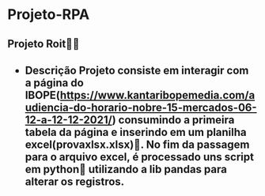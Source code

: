 # Projeto-RPA
<h2>Projeto Roit🦾🤖<h2>

  + Descrição
  Projeto consiste em interagir com a página do IBOPE(https://www.kantaribopemedia.com/audiencia-do-horario-nobre-15-mercados-06-12-a-12-12-2021/) consumindo a primeira tabela da página e inserindo em um planilha excel(provaxlsx.xlsx)📗. No fim da passagem para o arquivo excel, é processado uns script em python🐍 utilizando a lib pandas para alterar os registros.
  

